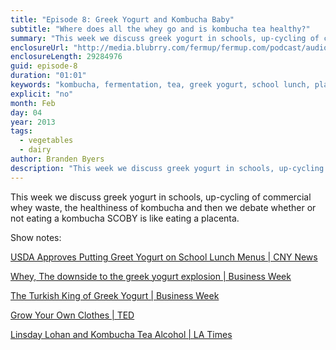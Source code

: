```yaml
---
title: "Episode 8: Greek Yogurt and Kombucha Baby"
subtitle: "Where does all the whey go and is kombucha tea healthy?"
summary: "This week we discuss greek yogurt in schools, up-cycling of commercial whey waste, the healthiness of kombucha and then we debate whether or not eating a kombucha SCOBY is like eating a placenta."
enclosureUrl: "http://media.blubrry.com/fermup/fermup.com/podcast/audio/fermup-8.mp3"
enclosureLength: 29284976
guid: episode-8
duration: "01:01"
keywords: "kombucha, fermentation, tea, greek yogurt, school lunch, placenta"
explicit: "no"
month: Feb
day: 04
year: 2013
tags:
  - vegetables
  - dairy
author: Branden Byers
description: "This week we discuss greek yogurt in schools, up-cycling of commercial whey waste, the healthiness of kombucha and then we debate whether or not eating a kombucha SCOBY is like eating a placenta."
---
```

This week we discuss greek yogurt in schools, up-cycling of commercial whey waste, the healthiness of kombucha and then we debate whether or not eating a kombucha SCOBY is like eating a placenta.

Show notes:

[USDA Approves Putting Greet Yogurt on School Lunch Menus | CNY News](http://cnynews.com/usda-approves-getting-greek-yogurt-on-school-lunch-menus/)

[Whey, The downside to the greek yogurt explosion | Business Week](http://www.businessweek.com/articles/2013-01-31/whey-the-downside-to-the-greek-yogurt-explosion)

[The Turkish King of Greek Yogurt | Business Week](http://www.businessweek.com/articles/2013-01-31/at-chobani-the-turkish-king-of-greek-yogurt)

[Grow Your Own Clothes | TED](http://www.ted.com/talks/suzanne_lee_grow_your_own_clothes.html)

[Linsday Lohan and Kombucha Tea Alcohol | LA Times](http://latimesblogs.latimes.com/gossip/2011/06/lindsay-lohan-kombucha-tea-alcohol.html)

